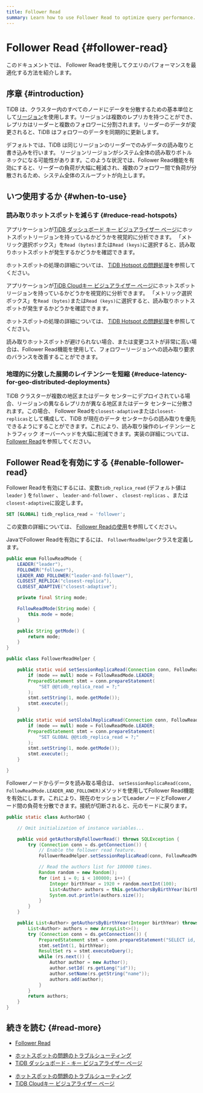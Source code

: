 ```yaml
---
title: Follower Read
summary: Learn how to use Follower Read to optimize query performance.
---
```


# Follower Read {#follower-read}

このドキュメントでは、 Follower Readを使用してクエリのパフォーマンスを最適化する方法を紹介します。

## 序章 {#introduction}

TiDB は、クラスター内のすべてのノードにデータを分散するための基本単位として[リージョン](/tidb-storage.md#region)を使用します。リージョンは複数のレプリカを持つことができ、レプリカはリーダーと複数のフォロワーに分割されます。リーダーのデータが変更されると、TiDB はフォロワーのデータを同期的に更新します。

デフォルトでは、TiDB は同じリージョンのリーダーでのみデータの読み取りと書き込みを行います。 リージョンリージョンがシステム全体の読み取りボトルネックになる可能性があります。このような状況では、Follower Read機能を有効にすると、リーダーの負荷が大幅に軽減され、複数のフォロワー間で負荷が分散されるため、システム全体のスループットが向上します。

## いつ使用するか {#when-to-use}

### 読み取りホットスポットを減らす {#reduce-read-hotspots}

<CustomContent platform="tidb">

アプリケーションが[TiDB ダッシュボード キー ビジュアライザー ページ](/dashboard/dashboard-key-visualizer.md)にホットスポットリージョンを持っているかどうかを視覚的に分析できます。 「メトリック選択ボックス」を`Read (bytes)`または`Read (keys)`に選択すると、読み取りホットスポットが発生するかどうかを確認できます。

ホットスポットの処理の詳細については、 [TiDB Hotspot の問題処理](/troubleshoot-hot-spot-issues.md)を参照してください。

</CustomContent>

<CustomContent platform="tidb-cloud">

アプリケーションが[TiDB Cloudキー ビジュアライザー ページ](/tidb-cloud/tune-performance.md#key-visualizer)にホットスポットリージョンを持っているかどうかを視覚的に分析できます。 「メトリック選択ボックス」を`Read (bytes)`または`Read (keys)`に選択すると、読み取りホットスポットが発生するかどうかを確認できます。

ホットスポットの処理の詳細については、 [TiDB Hotspot の問題処理](https://docs.pingcap.com/tidb/stable/troubleshoot-hot-spot-issues)を参照してください。

</CustomContent>

読み取りホットスポットが避けられない場合、または変更コストが非常に高い場合は、Follower Read機能を使用して、フォロワーリージョンへの読み取り要求のバランスを改善することができます。

### 地理的に分散した展開のレイテンシーを短縮 {#reduce-latency-for-geo-distributed-deployments}

TiDB クラスターが複数の地区またはデータ センターにデプロイされている場合、リージョンの異なるレプリカが異なる地区またはデータ センターに分散されます。この場合、 Follower Readを`closest-adaptive`または`closest-replicas`として構成して、TiDB が現在のデータ センターからの読み取りを優先できるようにすることができます。これにより、読み取り操作のレイテンシーとトラフィック オーバーヘッドを大幅に削減できます。実装の詳細については、 [Follower Read](/follower-read.md)を参照してください。

## Follower Readを有効にする {#enable-follower-read}

<SimpleTab groupId="language">
<div label="SQL" value="sql">

Follower Readを有効にするには、変数`tidb_replica_read` (デフォルト値は`leader` ) を`follower` 、 `leader-and-follower` 、 `closest-replicas` 、または`closest-adaptive`に設定します。

```sql
SET [GLOBAL] tidb_replica_read = 'follower';
```

この変数の詳細については、 [Follower Readの使用](/follower-read.md#usage)を参照してください。

</div>
<div label="Java" value="java">

JavaでFollower Readを有効にするには、 `FollowerReadHelper`クラスを定義します。

```java
public enum FollowReadMode {
    LEADER("leader"),
    FOLLOWER("follower"),
    LEADER_AND_FOLLOWER("leader-and-follower"),
    CLOSEST_REPLICA("closest-replica"),
    CLOSEST_ADAPTIVE("closest-adaptive");

    private final String mode;

    FollowReadMode(String mode) {
        this.mode = mode;
    }

    public String getMode() {
        return mode;
    }
}

public class FollowerReadHelper {

    public static void setSessionReplicaRead(Connection conn, FollowReadMode mode) throws SQLException {
        if (mode == null) mode = FollowReadMode.LEADER;
        PreparedStatement stmt = conn.prepareStatement(
            "SET @@tidb_replica_read = ?;"
        );
        stmt.setString(1, mode.getMode());
        stmt.execute();
    }

    public static void setGlobalReplicaRead(Connection conn, FollowReadMode mode) throws SQLException {
        if (mode == null) mode = FollowReadMode.LEADER;
        PreparedStatement stmt = conn.prepareStatement(
            "SET GLOBAL @@tidb_replica_read = ?;"
        );
        stmt.setString(1, mode.getMode());
        stmt.execute();
    }

}
```

Followerノードからデータを読み取る場合は、 `setSessionReplicaRead(conn, FollowReadMode.LEADER_AND_FOLLOWER)`メソッドを使用してFollower Read機能を有効にします。これにより、現在のセッションでLeaderノードとFollowerノード間の負荷を分散できます。接続が切断されると、元のモードに戻ります。

```java
public static class AuthorDAO {

    // Omit initialization of instance variables...

    public void getAuthorsByFollowerRead() throws SQLException {
        try (Connection conn = ds.getConnection()) {
            // Enable the follower read feature.
            FollowerReadHelper.setSessionReplicaRead(conn, FollowReadMode.LEADER_AND_FOLLOWER);

            // Read the authors list for 100000 times.
            Random random = new Random();
            for (int i = 0; i < 100000; i++) {
                Integer birthYear = 1920 + random.nextInt(100);
                List<Author> authors = this.getAuthorsByBirthYear(birthYear);
                System.out.println(authors.size());
            }
        }
    }

    public List<Author> getAuthorsByBirthYear(Integer birthYear) throws SQLException {
        List<Author> authors = new ArrayList<>();
        try (Connection conn = ds.getConnection()) {
            PreparedStatement stmt = conn.prepareStatement("SELECT id, name FROM authors WHERE birth_year = ?");
            stmt.setInt(1, birthYear);
            ResultSet rs = stmt.executeQuery();
            while (rs.next()) {
                Author author = new Author();
                author.setId( rs.getLong("id"));
                author.setName(rs.getString("name"));
                authors.add(author);
            }
        }
        return authors;
    }
}
```

</div>
</SimpleTab>

## 続きを読む {#read-more}

-   [Follower Read](/follower-read.md)

<CustomContent platform="tidb">

-   [ホットスポットの問題のトラブルシューティング](/troubleshoot-hot-spot-issues.md)
-   [TiDB ダッシュボード - キー ビジュアライザー ページ](/dashboard/dashboard-key-visualizer.md)

</CustomContent>

<CustomContent platform="tidb-cloud">

-   [ホットスポットの問題のトラブルシューティング](https://docs.pingcap.com/tidb/stable/troubleshoot-hot-spot-issues)
-   [TiDB Cloudキー ビジュアライザー ページ](/tidb-cloud/tune-performance.md#key-visualizer)

</CustomContent>
